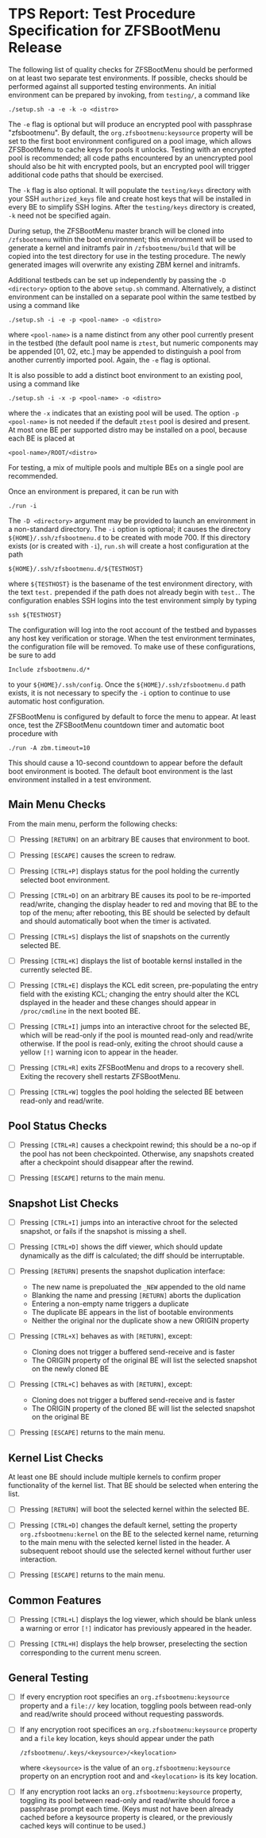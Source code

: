 # TPS Report: Test Procedure Specification for ZFSBootMenu Release

The following list of quality checks for ZFSBootMenu should be performed on at
least two separate test environments. If possible, checks should be performed
against all supported testing environments. An initial environment can be
prepared by invoking, from `testing/`, a command like

    ./setup.sh -a -e -k -o <distro>

The `-e` flag is optional but will produce an encrypted pool with passphrase
"zfsbootmenu". By default, the `org.zfsbootmenu:keysource` property will be set
to the first boot environment configured on a pool image, which allows
ZFSBootMenu to cache keys for pools it unlocks. Testing with an encrypted pool
is recommended; all code paths encountered by an unencrypted pool should also
be hit with encrypted pools, but an encrypted pool will trigger additional code
paths that should be exercised.

The `-k` flag is also optional. It will populate the `testing/keys` directory
with your SSH `authorized_keys` file and create host keys that will be
installed in every BE to simplify SSH logins. After the `testing/keys`
directory is created, `-k` need not be specified again.

During setup, the ZFSBootMenu master branch will be cloned into `/zfsbootmenu`
within the boot environment; this environment will be used to generate a kernel
and initramfs pair in `/zfsbootmenu/build` that will be copied into the test
directory for use in the testing procedure. The newly generated images will
overwrite any existing ZBM kernel and initramfs.

Additional testbeds can be set up independently by passing the `-D <directory>`
option to the above `setup.sh` command. Alternatively, a distinct environment
can be installed on a separate pool within the same testbed by using a command
like

    ./setup.sh -i -e -p <pool-name> -o <distro>

where `<pool-name>` is a name distinct from any other pool currently present in
the testbed (the default pool name is `ztest`, but numeric components may be
appended [01, 02, etc.] may be appended to distinguish a pool from another
currently imported pool. Again, the `-e` flag is optional.

It is also possible to add a distinct boot environment to an existing pool,
using a command like

    ./setup.sh -i -x -p <pool-name> -o <distro>

where the `-x` indicates that an existing pool will be used. The option
`-p <pool-name>` is not needed if the default `ztest` pool is desired and
present. At most one BE per supported distro may be installed on a pool,
because each BE is placed at

    <pool-name>/ROOT/<distro>

For testing, a mix of multiple pools and multiple BEs on a single pool are
recommended.

Once an environment is prepared, it can be run with 

    ./run -i

The `-D <directory>` argument may be provided to launch an environment in a
non-standard directory. The `-i` option is optional; it causes the directory
`${HOME}/.ssh/zfsbootmenu.d` to be created with mode 700. If this directory
exists (or is created with `-i`), `run.sh` will create a host configuration at
the path

    ${HOME}/.ssh/zfsbootmenu.d/${TESTHOST}

where `${TESTHOST}` is the basename of the test environment directory, with the
text `test.` prepended if the path does not already begin with `test.`. The
configuration enables SSH logins into the test environment simply by typing

    ssh ${TESTHOST}

The configuration will log into the root account of the testbed and bypasses
any host key verification or storage. When the test environment terminates, the
configuration file will be removed. To make use of these configurations, be
sure to add

    Include zfsbootmenu.d/*

to your `${HOME}/.ssh/config`. Once the `${HOME}/.ssh/zfsbootmenu.d` path
exists, it is not necessary to specify the `-i` option to continue to use
automatic host configuration.

ZFSBootMenu is configured by default to force the menu to appear. At least
once, test the ZFSBootMenu countdown timer and automatic boot procedure with

    ./run -A zbm.timeout=10

This should cause a 10-second countdown to appear before the default boot
environment is booted. The default boot environment is the last environment
installed in a test environment.

## Main Menu Checks

From the main menu, perform the following checks:

- [ ] Pressing `[RETURN]` on an arbitrary BE causes that environment to boot.

- [ ] Pressing `[ESCAPE]` causes the screen to redraw.

- [ ] Pressing `[CTRL+P]` displays status for the pool holding the currently
  selected boot environment.

- [ ] Pressing `[CTRL+D]` on an arbitrary BE causes its pool to be re-imported
  read/write, changing the display header to red and moving that BE to the top
  of the menu; after rebooting, this BE should be selected by default and
  should automatically boot when the timer is activated.

- [ ] Pressing `[CTRL+S]` displays the list of snapshots on the currently
  selected BE.

- [ ] Pressing `[CTRL+K]` displays the list of bootable kernsl installed in the
  currently selected BE.

- [ ] Pressing `[CTRL+E]` displays the KCL edit screen, pre-populating the
  entry field with the existing KCL; changing the entry should alter the KCL
  dsplayed in the header and these changes should appear in `/proc/cmdline` in
  the next booted BE.

- [ ] Pressing `[CTRL+I]` jumps into an interactive chroot for the selected BE,
  which will be read-only if the pool is mounted read-only and read/write
  otherwise. If the pool is read-only, exiting the chroot should cause a yellow
  `[!]` warning icon to appear in the header.

- [ ] Pressing `[CTRL+R]` exits ZFSBootMenu and drops to a recovery shell.
  Exiting the recovery shell restarts ZFSBootMenu.

- [ ] Pressing `[CTRL+W]` toggles the pool holding the selected BE between
  read-only and read/write.

## Pool Status Checks

- [ ] Pressing `[CTRL+R]` causes a checkpoint rewind; this should be a no-op if
  the pool has not been checkpointed. Otherwise, any snapshots created after a
  checkpoint should disappear after the rewind.

- [ ] Pressing `[ESCAPE]` returns to the main menu.

## Snapshot List Checks

- [ ] Pressing `[CTRL+I]` jumps into an interactive chroot for the selected
  snapshot, or fails if the snapshot is missing a shell.

- [ ] Pressing `[CTRL+D]` shows the diff viewer, which should update
  dynamically as the diff is calculated; the diff should be interruptable.

- [ ] Pressing `[RETURN]` presents the snapshot duplication interface:
    - The new name is prepoluated the `_NEW` appended to the old name
    - Blanking the name and pressing `[RETURN]` aborts the duplication
    - Entering a non-empty name triggers a duplicate
    - The duplicate BE appears in the list of bootable environments
    - Neither the original nor the duplicate show a new ORIGIN property

- [ ] Pressing `[CTRL+X]` behaves as with `[RETURN]`, except:
    - Cloning does not trigger a buffered send-receive and is faster
    - The ORIGIN property of the original BE will list the selected snapshot on
      the newly cloned BE

- [ ] Pressing `[CTRL+C]` behaves as with `[RETURN]`, except:
    - Cloning does not trigger a buffered send-receive and is faster
    - The ORIGIN property of the cloned BE will list the selected snapshot on
      the original BE

- [ ] Pressing `[ESCAPE]` returns to the main menu.

## Kernel List Checks

At least one BE should include multiple kernels to confirm proper functionality
of the kernel list. That BE should be selected when entering the list.

- [ ] Pressing `[RETURN]` will boot the selected kernel within the selected BE.

- [ ] Pressing `[CTRL+D]` changes the default kernel, setting the property
  `org.zfsbootmenu:kernel` on the BE to the selected kernel name, returning to
  the main menu with the selected kernel listed in the header. A subsequent
  reboot should use the selected kernel without further user interaction.

- [ ] Pressing `[ESCAPE]` returns to the main menu.

## Common Features

- [ ] Pressing `[CTRL+L]` displays the log viewer, which should be blank unless
  a warning or error `[!]` indicator has previously appeared in the header.

- [ ] Pressing `[CTRL+H]` displays the help browser, preselecting the section
  corresponding to the current menu screen.

## General Testing

- [ ] If every encryption root specifies an `org.zfsbootmenu:keysource`
  property and a `file://` key location, toggling pools between read-only and
  read/write should proceed without requesting passwords.

- [ ] If any encryption root specifices an `org.zfsbootmenu:keysource`
  property and a `file` key location, keys should appear under the path

      /zfsbootmenu/.keys/<keysource>/<keylocation>

  where `<keysource>` is the value of an `org.zfsbootmenu:keysource` property
  on an encryption root and and `<keylocation>` is its key location.

- [ ] If any encryption root lacks an `org.zfsbootmenu:keysource` property,
  toggling its pool between read-only and read/write should force a passphrase
  prompt each time. (Keys must not have been already cached before a keysource
  property is cleared, or the previously cached keys will continue to be used.)
